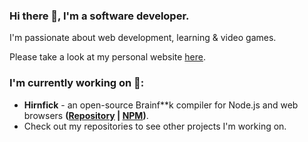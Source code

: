 ### Hi there 👋, I'm a software developer.
I'm passionate about web development, learning & video games.

Please take a look at my personal website <a href="https://synthetic-borealis.github.io/" target="_blank" rel="noreferrer">here</a>.

### I'm currently working on 🌱:
- __Hirnfick__ - an open-source Brainf**k compiler for Node.js and web browsers __(<a href="https://github.com/synthetic-borealis/hirnfick.js/" target="_blank">Repository</a> | <a href="https://www.npmjs.com/package/hirnfick" target="_blank" rel="noreferrer">NPM</a>)__.
- Check out my repositories to see other projects I'm working on.

<!--
**synthetic-borealis/synthetic-borealis** is a ✨ _special_ ✨ repository because its `README.md` (this file) appears on your GitHub profile.

Here are some ideas to get you started:

- 🔭 I’m currently working on ...
- 🌱 I’m currently learning ...
- 👯 I’m looking to collaborate on ...
- 🤔 I’m looking for help with ...
- 💬 Ask me about ...
- 📫 How to reach me: ...
- 😄 Pronouns: ...
- ⚡ Fun fact: ...
-->
